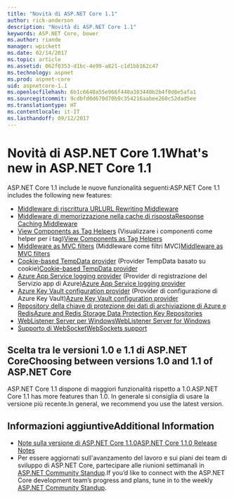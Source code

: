 ```yaml
---
title: "Novità di ASP.NET Core 1.1"
author: rick-anderson
description: "Novità di ASP.NET Core 1.1"
keywords: ASP.NET Core, bower
ms.author: riande
manager: wpickett
ms.date: 02/14/2017
ms.topic: article
ms.assetid: 062f8353-d1bc-4e99-a821-c1d1bb162c47
ms.technology: aspnet
ms.prod: aspnet-core
uid: aspnetcore-1.1
ms.openlocfilehash: 6b1c6648a55e966f448a383440b2b4f0d8e5afa1
ms.sourcegitcommit: 9cdbfd0d670d70b9c354216aabee260c52dad5ee
ms.translationtype: HT
ms.contentlocale: it-IT
ms.lasthandoff: 09/12/2017
---
```

# <a name="whats-new-in-aspnet-core-11"></a><span data-ttu-id="4b326-104">Novità di ASP.NET Core 1.1</span><span class="sxs-lookup"><span data-stu-id="4b326-104">What's new in ASP.NET Core 1.1</span></span>

<span data-ttu-id="4b326-105">ASP.NET Core 1.1 include le nuove funzionalità seguenti:</span><span class="sxs-lookup"><span data-stu-id="4b326-105">ASP.NET Core 1.1 includes the following new features:</span></span>

- [<span data-ttu-id="4b326-106">Middleware di riscrittura URL</span><span class="sxs-lookup"><span data-stu-id="4b326-106">URL Rewriting Middleware</span></span>](xref:fundamentals/url-rewriting)
- [<span data-ttu-id="4b326-107">Middleware di memorizzazione nella cache di risposta</span><span class="sxs-lookup"><span data-stu-id="4b326-107">Response Caching Middleware</span></span>](xref:performance/caching/middleware)
- <span data-ttu-id="4b326-108">[View Components as Tag Helpers](xref:mvc/views/view-components#invoking-a-view-component-as-a-tag-helper) (Visualizzare i componenti come helper per i tag)</span><span class="sxs-lookup"><span data-stu-id="4b326-108">[View Components as Tag Helpers](xref:mvc/views/view-components#invoking-a-view-component-as-a-tag-helper)</span></span>
- <span data-ttu-id="4b326-109">[Middleware as MVC filters](xref:mvc/controllers/filters#using-middleware-in-the-filter-pipeline) (Middleware come filtri MVC)</span><span class="sxs-lookup"><span data-stu-id="4b326-109">[Middleware as MVC filters](xref:mvc/controllers/filters#using-middleware-in-the-filter-pipeline)</span></span>
- <span data-ttu-id="4b326-110">[Cookie-based TempData provider](xref:fundamentals/app-state#cookie-based-tempdata-provider ) (Provider TempData basato su cookie)</span><span class="sxs-lookup"><span data-stu-id="4b326-110">[Cookie-based TempData provider](xref:fundamentals/app-state#cookie-based-tempdata-provider )</span></span>
- <span data-ttu-id="4b326-111">[Azure App Service logging provider](xref:fundamentals/logging#appservice) (Provider di registrazione del Servizio app di Azure)</span><span class="sxs-lookup"><span data-stu-id="4b326-111">[Azure App Service logging provider](xref:fundamentals/logging#appservice)</span></span>
- <span data-ttu-id="4b326-112">[Azure Key Vault configuration provider](xref:security/key-vault-configuration) (Provider di configurazione di Azure Key Vault)</span><span class="sxs-lookup"><span data-stu-id="4b326-112">[Azure Key Vault configuration provider](xref:security/key-vault-configuration)</span></span>
- [<span data-ttu-id="4b326-113">Repository della chiave di protezione dei dati di archiviazione di Azure e Redis</span><span class="sxs-lookup"><span data-stu-id="4b326-113">Azure and Redis Storage Data Protection Key Repositories</span></span>](xref:security/data-protection/implementation/key-storage-providers#azure-and-redis)
- [<span data-ttu-id="4b326-114">WebListener Server per Windows</span><span class="sxs-lookup"><span data-stu-id="4b326-114">WebListener Server for Windows</span></span>](xref:fundamentals/servers/weblistener)
- [<span data-ttu-id="4b326-115">Supporto di WebSocket</span><span class="sxs-lookup"><span data-stu-id="4b326-115">WebSockets support</span></span>](xref:fundamentals/websockets)

## <a name="choosing-between-versions-10-and-11-of-aspnet-core"></a><span data-ttu-id="4b326-116">Scelta tra le versioni 1.0 e 1.1 di ASP.NET Core</span><span class="sxs-lookup"><span data-stu-id="4b326-116">Choosing between versions 1.0 and 1.1 of ASP.NET Core</span></span>

<span data-ttu-id="4b326-117">ASP.NET Core 1.1 dispone di maggiori funzionalità rispetto a 1.0.</span><span class="sxs-lookup"><span data-stu-id="4b326-117">ASP.NET Core 1.1 has more features than 1.0.</span></span> <span data-ttu-id="4b326-118">In generale si consiglia di usare la versione più recente.</span><span class="sxs-lookup"><span data-stu-id="4b326-118">In general, we recommend you use the latest version.</span></span>

## <a name="additional-information"></a><span data-ttu-id="4b326-119">Informazioni aggiuntive</span><span class="sxs-lookup"><span data-stu-id="4b326-119">Additional Information</span></span>

- [<span data-ttu-id="4b326-120">Note sulla versione di ASP.NET Core 1.1.0</span><span class="sxs-lookup"><span data-stu-id="4b326-120">ASP.NET Core 1.1.0 Release Notes</span></span>](https://github.com/aspnet/Home/releases/tag/1.1.0)
- <span data-ttu-id="4b326-121">Per essere aggiornati sull'avanzamento del lavoro e sui piani dei team di sviluppo di ASP.NET Core, partecipare alle riunioni settimanali in [ASP.NET Community Standup](https://live.asp.net/).</span><span class="sxs-lookup"><span data-stu-id="4b326-121">If you’d like to connect with the ASP.NET Core development team’s progress and plans, tune in to the weekly [ASP.NET Community Standup](https://live.asp.net/).</span></span>
